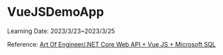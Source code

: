 # VueJSDemoApp
Learning Date: 2023/3/23~2023/3/25

Reference: [Art Of Engineer/.NET Core Web API + Vue JS + Microsoft SQL](https://art-of-engineer.blogspot.com/2021/06/net-core-web-api-vue-js-microsoft-sql.html)